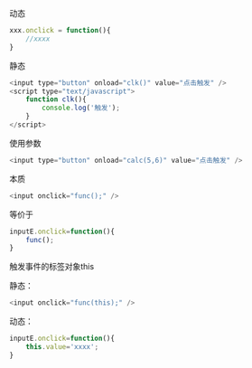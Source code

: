 动态

```javascript
xxx.onclick = function(){
    //xxxx
}
```



静态

```javascript
<input type="button" onload="clk()" value="点击触发" />
<script type="text/javascript">
    function clk(){
        console.log('触发');
    }
</script>
```

使用参数

```javascript
<input type="button" onload="calc(5,6)" value="点击触发" />
```







本质

```javascript
<input onclick="func();" />
```

等价于

```javascript
inputE.onclick=function(){
    func();
}
```

触发事件的标签对象this

静态：

```javascript
<input onclick="func(this);" />
```

动态：

```javascript
inputE.onclick=function(){
    this.value='xxxx';
}
```

